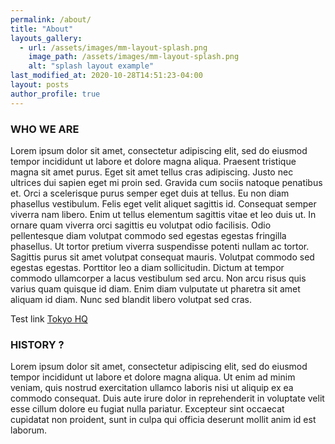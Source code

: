 ```yaml
---
permalink: /about/
title: "About"
layouts_gallery:
  - url: /assets/images/mm-layout-splash.png
    image_path: /assets/images/mm-layout-splash.png
    alt: "splash layout example"
last_modified_at: 2020-10-28T14:51:23-04:00
layout: posts
author_profile: true
---
```


### WHO WE ARE


Lorem ipsum dolor sit amet, consectetur adipiscing elit, sed do eiusmod tempor incididunt ut labore et dolore magna aliqua. Praesent tristique magna sit amet purus. Eget sit amet tellus cras adipiscing. Justo nec ultrices dui sapien eget mi proin sed. Gravida cum sociis natoque penatibus et. Orci a scelerisque purus semper eget duis at tellus. Eu non diam phasellus vestibulum. Felis eget velit aliquet sagittis id. Consequat semper viverra nam libero. Enim ut tellus elementum sagittis vitae et leo duis ut. In ornare quam viverra orci sagittis eu volutpat odio facilisis. Odio pellentesque diam volutpat commodo sed egestas egestas fringilla phasellus. Ut tortor pretium viverra suspendisse potenti nullam ac tortor. Sagittis purus sit amet volutpat consequat mauris. Volutpat commodo sed egestas egestas. Porttitor leo a diam sollicitudin. Dictum at tempor commodo ullamcorper a lacus vestibulum sed arcu. Non arcu risus quis varius quam quisque id diam. Enim diam vulputate ut pharetra sit amet aliquam id diam. Nunc sed blandit libero volutpat sed cras.

Test link [Tokyo HQ](https://www.sogetsu.or.jp/e/)
### HISTORY ?

Lorem ipsum dolor sit amet, consectetur adipiscing elit, sed do eiusmod tempor incididunt ut labore et dolore magna aliqua. Ut enim ad minim veniam, quis nostrud exercitation ullamco laboris nisi ut aliquip ex ea commodo consequat. Duis aute irure dolor in reprehenderit in voluptate velit esse cillum dolore eu fugiat nulla pariatur. Excepteur sint occaecat cupidatat non proident, sunt in culpa qui officia deserunt mollit anim id est laborum.




